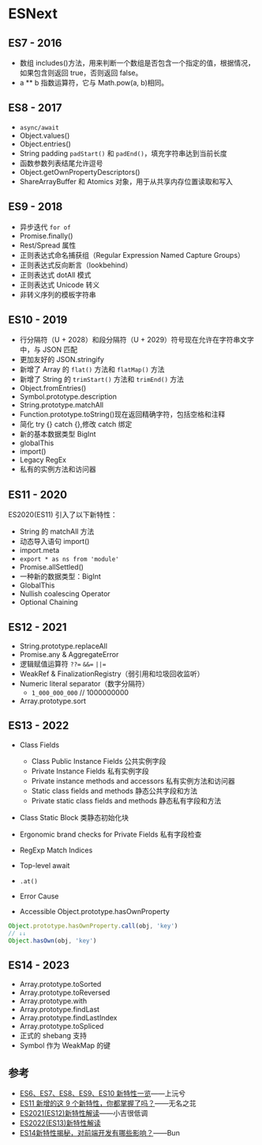 # ESNext

## ES7 - 2016

- 数组 includes()方法，用来判断一个数组是否包含一个指定的值，根据情况，如果包含则返回 true，否则返回 false。
- a \*\* b 指数运算符，它与 Math.pow(a, b)相同。

## ES8 - 2017

- `async/await`
- Object.values()
- Object.entries()
- String padding `padStart()` 和 `padEnd()`，填充字符串达到当前长度
- 函数参数列表结尾允许逗号
- Object.getOwnPropertyDescriptors()
- ShareArrayBuffer 和 Atomics 对象，用于从共享内存位置读取和写入

## ES9 - 2018

- 异步迭代 `for of`
- Promise.finally()
- Rest/Spread 属性
- 正则表达式命名捕获组（Regular Expression Named Capture Groups）
- 正则表达式反向断言（lookbehind）
- 正则表达式 dotAll 模式
- 正则表达式 Unicode 转义
- 非转义序列的模板字符串

## ES10 - 2019

- 行分隔符（U + 2028）和段分隔符（U + 2029）符号现在允许在字符串文字中，与 JSON 匹配
- 更加友好的 JSON.stringify
- 新增了 Array 的 `flat()` 方法和 `flatMap()` 方法
- 新增了 String 的 `trimStart()` 方法和 `trimEnd()` 方法
- Object.fromEntries()
- Symbol.prototype.description
- String.prototype.matchAll
- Function.prototype.toString()现在返回精确字符，包括空格和注释
- 简化 try {} catch {},修改 catch 绑定
- 新的基本数据类型 BigInt
- globalThis
- import()
- Legacy RegEx
- 私有的实例方法和访问器

## ES11 - 2020

ES2020(ES11) 引入了以下新特性：

- String 的 matchAll 方法
- 动态导入语句 import()
- import.meta
- `export * as ns from 'module'`
- Promise.allSettled()
- 一种新的数据类型：BigInt
- GlobalThis
- Nullish coalescing Operator
- Optional Chaining

## ES12 - 2021

- String.prototype.replaceAll
- Promise.any & AggregateError
- 逻辑赋值运算符 `??=` `&&=` `||=`
- WeakRef & FinalizationRegistry（弱引用和垃圾回收监听）
- Numeric literal separator（数字分隔符）
  - `1_000_000_000` // 1000000000
- Array.prototype.sort

## ES13 - 2022

- Class Fields
  
  - Class Public Instance Fields 公共实例字段
  - Private Instance Fields 私有实例字段
  - Private instance methods and accessors 私有实例方法和访问器
  - Static class fields and methods 静态公共字段和方法
  - Private static class fields and methods 静态私有字段和方法
  
- Class Static Block 类静态初始化块
- Ergonomic brand checks for Private Fields 私有字段检查
- RegExp Match Indices
- Top-level await
- `.at()`
- Error Cause
- Accessible Object.prototype.hasOwnProperty

```js
Object.prototype.hasOwnProperty.call(obj, 'key')
// ↓↓
Object.hasOwn(obj, 'key')
```

## ES14 - 2023 

- Array.prototype.toSorted
- Array.prototype.toReversed
- Array.prototype.with
- Array.prototype.findLast
- Array.prototype.findLastIndex
- Array.prototype.toSpliced
- 正式的 shebang 支持
- Symbol 作为 WeakMap 的键

## 参考

- [ES6、ES7、ES8、ES9、ES10 新特性一览](https://juejin.cn/post/6844903811622912014)——上沅兮
- [ES11 新增的这 9 个新特性，你都掌握了吗？](https://juejin.cn/post/6883306672064987149)——无名之苝
- [ES2021(ES12)新特性解读](https://juejin.cn/post/7036574117033672712)——小吉很低调
- [ES2022(ES13)新特性解读](https://juejin.cn/post/7060329023569657892)
- [ES14新特性揭秘，对前端开发有哪些影响？](https://juejin.cn/post/7279719681444528163)——Bun
